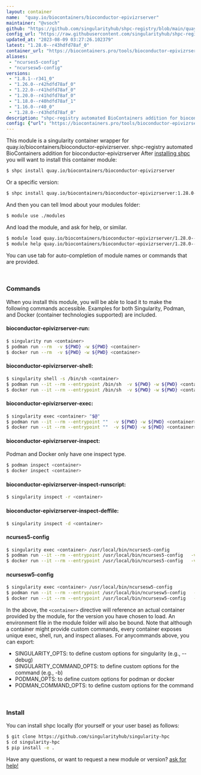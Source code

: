 ```yaml
---
layout: container
name:  "quay.io/biocontainers/bioconductor-epivizrserver"
maintainer: "@vsoch"
github: "https://github.com/singularityhub/shpc-registry/blob/main/quay.io/biocontainers/bioconductor-epivizrserver/container.yaml"
config_url: "https://raw.githubusercontent.com/singularityhub/shpc-registry/main/quay.io/biocontainers/bioconductor-epivizrserver/container.yaml"
updated_at: "2023-08-09 03:27:26.102379"
latest: "1.28.0--r43hdfd78af_0"
container_url: "https://biocontainers.pro/tools/bioconductor-epivizrserver"
aliases:
 - "ncurses5-config"
 - "ncursesw5-config"
versions:
 - "1.8.1--r341_0"
 - "1.26.0--r42hdfd78af_0"
 - "1.22.0--r41hdfd78af_0"
 - "1.20.0--r41hdfd78af_0"
 - "1.18.0--r40hdfd78af_1"
 - "1.16.0--r40_0"
 - "1.28.0--r43hdfd78af_0"
description: "shpc-registry automated BioContainers addition for bioconductor-epivizrserver"
config: {"url": "https://biocontainers.pro/tools/bioconductor-epivizrserver", "maintainer": "@vsoch", "description": "shpc-registry automated BioContainers addition for bioconductor-epivizrserver", "latest": {"1.28.0--r43hdfd78af_0": "sha256:c0e7a03313ca24f9d416fb4c91a80cd6264d05d1bf2579e2a5717d4ee000d95f"}, "tags": {"1.8.1--r341_0": "sha256:0470c691b998fad83d66821d101cf7be98226879b99a9e348e22b571ebf2c42d", "1.26.0--r42hdfd78af_0": "sha256:710e37e35ddaee5912db7e8f11fd144f47e854ae6bca41187c31d59d46d094e6", "1.22.0--r41hdfd78af_0": "sha256:281e98a9381c361a228a6b94e1b7d5133a2ffa453ec3f9d92e7f26335201b6c6", "1.20.0--r41hdfd78af_0": "sha256:5807b6485c913d67228ca706c35bd0d83849f8e6d256b1ce1a27f47bf8b7879d", "1.18.0--r40hdfd78af_1": "sha256:1c17284e70a2f3b16708b4c9acf3930bb45e85159d85a26ace1b29f1183bd295", "1.16.0--r40_0": "sha256:08c79c940741b0b62392db224a8efa1f75de5f6f4891695c27179b615867f448", "1.28.0--r43hdfd78af_0": "sha256:c0e7a03313ca24f9d416fb4c91a80cd6264d05d1bf2579e2a5717d4ee000d95f"}, "docker": "quay.io/biocontainers/bioconductor-epivizrserver", "aliases": {"ncurses5-config": "/usr/local/bin/ncurses5-config", "ncursesw5-config": "/usr/local/bin/ncursesw5-config"}}
---
```


This module is a singularity container wrapper for quay.io/biocontainers/bioconductor-epivizrserver.
shpc-registry automated BioContainers addition for bioconductor-epivizrserver
After [installing shpc](#install) you will want to install this container module:


```bash
$ shpc install quay.io/biocontainers/bioconductor-epivizrserver
```

Or a specific version:

```bash
$ shpc install quay.io/biocontainers/bioconductor-epivizrserver:1.28.0--r43hdfd78af_0
```

And then you can tell lmod about your modules folder:

```bash
$ module use ./modules
```

And load the module, and ask for help, or similar.

```bash
$ module load quay.io/biocontainers/bioconductor-epivizrserver/1.28.0--r43hdfd78af_0
$ module help quay.io/biocontainers/bioconductor-epivizrserver/1.28.0--r43hdfd78af_0
```

You can use tab for auto-completion of module names or commands that are provided.

<br>

### Commands

When you install this module, you will be able to load it to make the following commands accessible.
Examples for both Singularity, Podman, and Docker (container technologies supported) are included.

#### bioconductor-epivizrserver-run:

```bash
$ singularity run <container>
$ podman run --rm  -v ${PWD} -w ${PWD} <container>
$ docker run --rm  -v ${PWD} -w ${PWD} <container>
```

#### bioconductor-epivizrserver-shell:

```bash
$ singularity shell -s /bin/sh <container>
$ podman run --it --rm --entrypoint /bin/sh  -v ${PWD} -w ${PWD} <container>
$ docker run --it --rm --entrypoint /bin/sh  -v ${PWD} -w ${PWD} <container>
```

#### bioconductor-epivizrserver-exec:

```bash
$ singularity exec <container> "$@"
$ podman run --it --rm --entrypoint ""  -v ${PWD} -w ${PWD} <container> "$@"
$ docker run --it --rm --entrypoint ""  -v ${PWD} -w ${PWD} <container> "$@"
```

#### bioconductor-epivizrserver-inspect:

Podman and Docker only have one inspect type.

```bash
$ podman inspect <container>
$ docker inspect <container>
```

#### bioconductor-epivizrserver-inspect-runscript:

```bash
$ singularity inspect -r <container>
```

#### bioconductor-epivizrserver-inspect-deffile:

```bash
$ singularity inspect -d <container>
```


#### ncurses5-config

```bash
$ singularity exec <container> /usr/local/bin/ncurses5-config
$ podman run --it --rm --entrypoint /usr/local/bin/ncurses5-config   -v ${PWD} -w ${PWD} <container> -c " $@"
$ docker run --it --rm --entrypoint /usr/local/bin/ncurses5-config   -v ${PWD} -w ${PWD} <container> -c " $@"
```


#### ncursesw5-config

```bash
$ singularity exec <container> /usr/local/bin/ncursesw5-config
$ podman run --it --rm --entrypoint /usr/local/bin/ncursesw5-config   -v ${PWD} -w ${PWD} <container> -c " $@"
$ docker run --it --rm --entrypoint /usr/local/bin/ncursesw5-config   -v ${PWD} -w ${PWD} <container> -c " $@"
```



In the above, the `<container>` directive will reference an actual container provided
by the module, for the version you have chosen to load. An environment file in the
module folder will also be bound. Note that although a container
might provide custom commands, every container exposes unique exec, shell, run, and
inspect aliases. For anycommands above, you can export:

 - SINGULARITY_OPTS: to define custom options for singularity (e.g., --debug)
 - SINGULARITY_COMMAND_OPTS: to define custom options for the command (e.g., -b)
 - PODMAN_OPTS: to define custom options for podman or docker
 - PODMAN_COMMAND_OPTS: to define custom options for the command

<br>

### Install

You can install shpc locally (for yourself or your user base) as follows:

```bash
$ git clone https://github.com/singularityhub/singularity-hpc
$ cd singularity-hpc
$ pip install -e .
```

Have any questions, or want to request a new module or version? [ask for help!](https://github.com/singularityhub/singularity-hpc/issues)